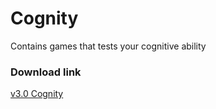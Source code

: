 # Cognity
Contains games that tests your cognitive ability

### Download link
[v3.0 Cognity](https://drive.google.com/open?id=19VAYrOEvn28MloKqEl_spHPKF4mnl7Aq)
